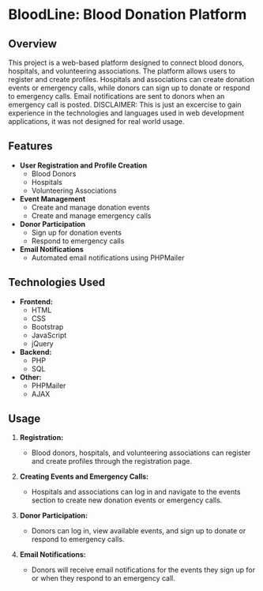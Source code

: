 # BloodLine: Blood Donation Platform

## Overview

This project is a web-based platform designed to connect blood donors, hospitals, and volunteering associations. The platform allows users to register and create profiles. Hospitals and associations can create donation events or emergency calls, while donors can sign up to donate or respond to emergency calls. Email notifications are sent to donors when an emergency call is posted. 
DISCLAIMER: This is just an excercise to gain experience in the technologies and languages used in web development applications, it was not designed for real world usage.

## Features

- **User Registration and Profile Creation**
  - Blood Donors
  - Hospitals
  - Volunteering Associations
- **Event Management**
  - Create and manage donation events
  - Create and manage emergency calls
- **Donor Participation**
  - Sign up for donation events
  - Respond to emergency calls
- **Email Notifications**
  - Automated email notifications using PHPMailer

## Technologies Used

- **Frontend:**
  - HTML
  - CSS
  - Bootstrap
  - JavaScript
  - jQuery
- **Backend:**
  - PHP
  - SQL
- **Other:**
  - PHPMailer
  - AJAX

## Usage

1. **Registration:**
   - Blood donors, hospitals, and volunteering associations can register and create profiles through the registration page.

2. **Creating Events and Emergency Calls:**
   - Hospitals and associations can log in and navigate to the events section to create new donation events or emergency calls.

3. **Donor Participation:**
   - Donors can log in, view available events, and sign up to donate or respond to emergency calls.

4. **Email Notifications:**
   - Donors will receive email notifications for the events they sign up for or when they respond to an emergency call.
